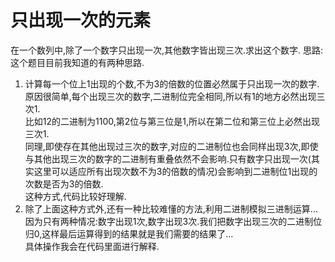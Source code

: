 # 只出现一次的元素
在一个数列中,除了一个数字只出现一次,其他数字皆出现三次.求出这个数字.
思路:  
这个题目目前我知道的有两种思路.
1. 计算每一个位上1出现的个数,不为3的倍数的位置必然属于只出现一次的数字.  
原因很简单,每个出现三次的数字,二进制位完全相同,所以有1的地方必然出现三次1.  
比如12的二进制为1100,第2位与第三位是1,所以在第二位和第三位上必然出现三次1.  
同理,即使存在其他出现过三次的数字,对应的二进制位也会同样出现3次,即使与其他出现三次的数字的二进制有重叠依然不会影响.只有数字只出现一次(其实这里可以适应所有出现次数不为3的倍数的情况)会影响到二进制位1出现的次数是否为3的倍数.  
这种方式,代码比较好理解.  
2. 除了上面这种方式外,还有一种比较难懂的方法,利用二进制模拟三进制运算...  
因为只有两种情况:数字出现1次,数字出现3次.我们把数字出现三次的二进制位归0,这样最后运算得到的结果就是我们需要的结果了...  
具体操作我会在代码里面进行解释.  
